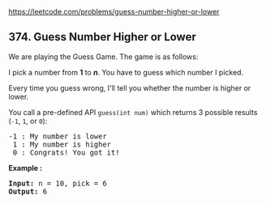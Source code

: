 https://leetcode.com/problems/guess-number-higher-or-lower

## 374. Guess Number Higher or Lower

<div><p>We are playing the Guess Game. The game is as follows:</p>
<p>I pick a number from <b>1</b> to <b><i>n</i></b>. You have to guess which number I picked.</p>
<p>Every time you guess wrong, I'll tell you whether the number is higher or lower.</p>
<p>You call a pre-defined API <code>guess(int num)</code> which returns 3 possible results (<code>-1</code>, <code>1</code>, or <code>0</code>):</p>
<pre>-1 : My number is lower
 1 : My number is higher
 0 : Congrats! You got it!
</pre>
<p><strong>Example :</strong></p>
<div>
<pre><strong>Input: </strong>n = <span id="example-input-1-1">10</span>, pick = <span id="example-input-1-2">6</span>
<strong>Output: </strong><span id="example-output-1">6</span>
</pre>
</div>
</div>
